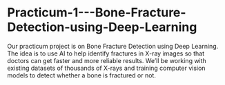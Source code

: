 # Practicum-1---Bone-Fracture-Detection-using-Deep-Learning
Our practicum project is on Bone Fracture Detection using Deep Learning. The idea is to use AI to help identify fractures in X-ray images so that doctors can get faster and more reliable results. We’ll be working with existing datasets of thousands of X-rays and training computer vision models to detect whether a bone is fractured or not. 
